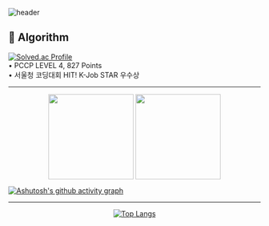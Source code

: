 ![header](https://capsule-render.vercel.app/api?type=waving&height=300&text=New%20Type,%20%20gyongcode&fontColor=000000&&color=748ED1&animation=twinkling)

<!--
[![Solved.ac Profile](http://mazassumnida.wtf/api/v2/generate_badge?boj=gyongcode)](https://solved.ac/gyongcode/) -->


<div>
  <h2> 🧠 Algorithm</h2>
  <a href="https://solved.ac/gyongcode/">
    <img src="http://mazassumnida.wtf/api/v2/generate_badge?boj=gyongcode" alt="Solved.ac Profile"/>
  </a>
  <br>
  •  PCCP LEVEL 4, 827 Points
  <br>
  •  서울청 코딩대회 HIT! K-Job STAR 우수상    
</div>

---

 <!--
![gyongcode's GitHub stats](https://github-readme-stats.vercel.app/api?username=gyongcode&show_icons=true&theme=blue_navy)
[![GitHub Streak](https://streak-stats.demolab.com/?user=gyongcode&theme=blue-navy)](https://git.io/streak-stats)
-->

<p align="center">
  <img src="https://github-readme-stats.vercel.app/api?username=gyongcode&show_icons=true&theme=blue_navy" height="170" style="vertical-align: top;"/>
  <img src="https://streak-stats.demolab.com/?user=gyongcode&theme=blue-navy" height="170" style="vertical-align: top;"/>
</p>


 
[![Ashutosh's github activity graph](https://github-readme-activity-graph.vercel.app/graph?username=gyongcode&theme=tokyo-night)](https://github.com/ashutosh00710/github-readme-activity-graph)

---




 <!-- [![Top Langs](https://github-readme-stats.vercel.app/api/top-langs/?username=gyongcode)](https://github.com/anuraghazra/github-readme-stats) -->
 <p align="center">
  <a href="https://github.com/anuraghazra/github-readme-stats">
    <img src="https://github-readme-stats.vercel.app/api/top-langs/?username=gyongcode&theme=blue_navy" alt="Top Langs"/>
  </a>
</p>

